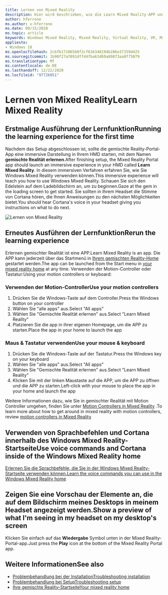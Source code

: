 ```yaml
---
title: Lernen von Mixed Reality
description: Hier wird beschrieben, wie die Learn Mixed Reality-APP und die Navigation in Windows Mixed Reality ausgeführt werden.
author: hferrone
ms.author: v-hferrone
ms.date: 09/15/2020
ms.topic: article
keywords: Windows Mixed Reality, Mixed Reality, Virtual Reality, VR, Mr, Tutorial, Einstieg
appliesto:
- Windows 10
ms.openlocfilehash: 2cbfb171065b0f2cf616348194b286e37159d425
ms.sourcegitcommit: 1b90f27af091dffd4fba63d69a89873aa0f75079
ms.translationtype: MT
ms.contentlocale: de-DE
ms.lasthandoff: 12/22/2020
ms.locfileid: "97726051"
---
```

# <a name="learn-mixed-reality"></a><span data-ttu-id="ebab3-104">Lernen von Mixed Reality</span><span class="sxs-lookup"><span data-stu-id="ebab3-104">Learn Mixed Reality</span></span>

## <a name="running-the-learning-experience-for-the-first-time"></a><span data-ttu-id="ebab3-105">Erstmalige Ausführung der Lernfunktion</span><span class="sxs-lookup"><span data-stu-id="ebab3-105">Running the learning experience for the first time</span></span>

<span data-ttu-id="ebab3-106">Nachdem das Setup abgeschlossen ist, sollte die gemischte Reality-Portal-App eine immersive Darstellung in Ihrem HMD starten, mit dem Namen **gemischte Realität erlernen**.</span><span class="sxs-lookup"><span data-stu-id="ebab3-106">After finishing setup, the Mixed Reality Portal app should launch an immersive experience in your HMD called **Learn Mixed Reality**.</span></span> <span data-ttu-id="ebab3-107">In diesem immersiven Verfahren erfahren Sie, wie Sie Windows Mixed Reality verwenden können.</span><span class="sxs-lookup"><span data-stu-id="ebab3-107">This immersive experience will teach you how to use Windows Mixed Reality.</span></span> <span data-ttu-id="ebab3-108">Schauen Sie sich den Edelstein auf dem Ladebildschirm an, um zu beginnen.</span><span class="sxs-lookup"><span data-stu-id="ebab3-108">Gaze at the gem in the loading screen to get started.</span></span> <span data-ttu-id="ebab3-109">Sie sollten in Ihrem Headset die Stimme von Cortana hören, die Ihnen Anweisungen zu den nächsten Möglichkeiten bietet.</span><span class="sxs-lookup"><span data-stu-id="ebab3-109">You should hear Cortana's voice in your headset giving you instructions on what to do next.</span></span>

![Lernen von Mixed Reality](images/file-learnmixedrealitystart.png)

## <a name="rerun-the-learning-experience"></a><span data-ttu-id="ebab3-111">Erneutes Ausführen der Lernfunktion</span><span class="sxs-lookup"><span data-stu-id="ebab3-111">Rerun the learning experience</span></span>

<span data-ttu-id="ebab3-112">Erlernen gemischter Realität ist eine APP.</span><span class="sxs-lookup"><span data-stu-id="ebab3-112">Learn Mixed Reality is an app.</span></span> <span data-ttu-id="ebab3-113">Die APP kann jederzeit über das Startmenü in [Ihrem gemischten Reality-Home](your-mixed-reality-home.md) gestartet werden.</span><span class="sxs-lookup"><span data-stu-id="ebab3-113">The app can be launched from the Start menu in [your mixed reality home](your-mixed-reality-home.md) at any time.</span></span> <span data-ttu-id="ebab3-114">Verwenden der Motion-Controller oder Tastatur:</span><span class="sxs-lookup"><span data-stu-id="ebab3-114">Using your motion controllers or keyboard:</span></span>

### <a name="use-your-motion-controllers"></a><span data-ttu-id="ebab3-115">Verwenden der Motion-Controller</span><span class="sxs-lookup"><span data-stu-id="ebab3-115">Use your motion controllers</span></span>

1. <span data-ttu-id="ebab3-116">Drücken Sie die Windows-Taste auf dem Controller.</span><span class="sxs-lookup"><span data-stu-id="ebab3-116">Press the Windows button on your controller</span></span>
2. <span data-ttu-id="ebab3-117">Wählen Sie "alle apps" aus.</span><span class="sxs-lookup"><span data-stu-id="ebab3-117">Select "All apps"</span></span>
3. <span data-ttu-id="ebab3-118">Wählen Sie "Gemischte Realität erlernen" aus.</span><span class="sxs-lookup"><span data-stu-id="ebab3-118">Select "Learn Mixed Reality"</span></span>
4. <span data-ttu-id="ebab3-119">Platzieren Sie die app in ihrer eigenen Homepage, um die APP zu starten.</span><span class="sxs-lookup"><span data-stu-id="ebab3-119">Place the app in your home to launch the app</span></span>

### <a name="use-your-mouse--keyboard"></a><span data-ttu-id="ebab3-120">Maus & Tastatur verwenden</span><span class="sxs-lookup"><span data-stu-id="ebab3-120">Use your mouse & keyboard</span></span>

1. <span data-ttu-id="ebab3-121">Drücken Sie die Windows-Taste auf der Tastatur.</span><span class="sxs-lookup"><span data-stu-id="ebab3-121">Press the Windows key on your keyboard</span></span>
2. <span data-ttu-id="ebab3-122">Wählen Sie "alle apps" aus.</span><span class="sxs-lookup"><span data-stu-id="ebab3-122">Select "All apps"</span></span>
3. <span data-ttu-id="ebab3-123">Wählen Sie "Gemischte Realität erlernen" aus.</span><span class="sxs-lookup"><span data-stu-id="ebab3-123">Select "Learn Mixed Reality"</span></span>
4. <span data-ttu-id="ebab3-124">Klicken Sie mit der linken Maustaste auf die APP, um die APP zu öffnen und die APP zu starten.</span><span class="sxs-lookup"><span data-stu-id="ebab3-124">Left-click with your mouse to place the app in your home and launch the app</span></span>

<span data-ttu-id="ebab3-125">Weitere Informationen dazu, wie Sie in gemischter Realität mit Motion Controller umgehen, finden Sie unter [Motion Controllers in Mixed Reality](controllers-in-wmr.md) .</span><span class="sxs-lookup"><span data-stu-id="ebab3-125">To learn more about how to get around in mixed reality with motion controllers, review [motion controllers in Mixed Reality](controllers-in-wmr.md)</span></span>

## <a name="use-voice-commands-and-cortana-inside-of-the-windows-mixed-reality-home"></a><span data-ttu-id="ebab3-126">Verwenden von Sprachbefehlen und Cortana innerhalb des Windows Mixed Reality-Startseite</span><span class="sxs-lookup"><span data-stu-id="ebab3-126">Use voice commands and Cortana inside of the Windows Mixed Reality home</span></span>

[<span data-ttu-id="ebab3-127">Erlernen Sie die Sprachbefehle, die Sie in der Windows Mixed Reality-Startseite verwenden können.</span><span class="sxs-lookup"><span data-stu-id="ebab3-127">Learn the voice commands you can use in the Windows Mixed Reality home</span></span>](https://support.microsoft.com/help/4041322/windows-10-speech-in-windows-mixed-reality)

## <a name="show-a-preview-of-what-im-seeing-in-my-headset-on-my-desktops-screen"></a><span data-ttu-id="ebab3-128">Zeigen Sie eine Vorschau der Elemente an, die auf dem Bildschirm meines Desktops in meinem Headset angezeigt werden.</span><span class="sxs-lookup"><span data-stu-id="ebab3-128">Show a preview of what I'm seeing in my headset on my desktop's screen</span></span>

<span data-ttu-id="ebab3-129">Klicken Sie einfach auf das **Wiedergabe** Symbol unten in der Mixed Reality-Portal-app.</span><span class="sxs-lookup"><span data-stu-id="ebab3-129">Just press the **Play** icon at the bottom of the Mixed Reality Portal app.</span></span>

## <a name="see-also"></a><span data-ttu-id="ebab3-130">Weitere Informationen</span><span class="sxs-lookup"><span data-stu-id="ebab3-130">See also</span></span>

* [<span data-ttu-id="ebab3-131">Problembehandlung bei der Installation</span><span class="sxs-lookup"><span data-stu-id="ebab3-131">Troubleshooting installation</span></span>](installation_errors.md)
* [<span data-ttu-id="ebab3-132">Problembehandlung bei Setup</span><span class="sxs-lookup"><span data-stu-id="ebab3-132">Troubleshooting setup</span></span>](wmr-setup-faq.md)
* [<span data-ttu-id="ebab3-133">Ihre gemischte Reality-Startseite</span><span class="sxs-lookup"><span data-stu-id="ebab3-133">Your mixed reality home</span></span>](your-mixed-reality-home.md)
